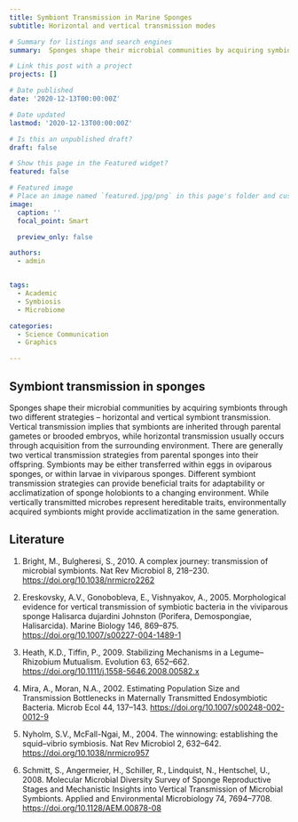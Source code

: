 ```yaml
---
title: Symbiont Transmission in Marine Sponges
subtitle: Horizontal and vertical transmission modes

# Summary for listings and search engines
summary:  Sponges shape their microbial communities by acquiring symbionts through two different strategies – horizontal and vertical symbiont transmission (Graphical Illustration by Jana Efremova using Biorender and Illustrator)

# Link this post with a project
projects: []

# Date published
date: '2020-12-13T00:00:00Z'

# Date updated
lastmod: '2020-12-13T00:00:00Z'

# Is this an unpublished draft?
draft: false

# Show this page in the Featured widget?
featured: false

# Featured image
# Place an image named `featured.jpg/png` in this page's folder and customize its options here.
image:
  caption: ''
  focal_point: Smart

  preview_only: false

authors:
  - admin


tags:
  - Academic
  - Symbiosis
  - Microbiome

categories:
  - Science Communication
  - Graphics

---
```


## Symbiont transmission in sponges

Sponges shape their microbial communities by acquiring symbionts through two different strategies – horizontal and vertical symbiont transmission. Vertical transmission implies that symbionts are inherited through parental gametes or brooded embryos, while horizontal transmission usually occurs through acquisition from the surrounding environment. There are generally two vertical transmission strategies from parental sponges into their offspring. Symbionts may be either transferred within eggs in oviparous sponges, or within larvae in viviparous sponges. 
Different symbiont transmission strategies can provide beneficial traits for adaptability or acclimatization of sponge holobionts to a changing environment. While vertically transmitted microbes represent hereditable traits, environmentally acquired symbionts might provide acclimatization in the same generation.
## Literature
1. Bright, M., Bulgheresi, S., 2010. A complex journey: transmission of microbial symbionts. Nat Rev Microbiol 8, 218–230. https://doi.org/10.1038/nrmicro2262

2. Ereskovsky, A.V., Gonobobleva, E., Vishnyakov, A., 2005. Morphological evidence for vertical transmission of symbiotic bacteria in the viviparous sponge Halisarca dujardini Johnston (Porifera, Demospongiae, Halisarcida). Marine Biology 146, 869–875. https://doi.org/10.1007/s00227-004-1489-1

3. Heath, K.D., Tiffin, P., 2009. Stabilizing Mechanisms in a Legume–Rhizobium Mutualism. Evolution 63, 652–662. https://doi.org/10.1111/j.1558-5646.2008.00582.x

4. Mira, A., Moran, N.A., 2002. Estimating Population Size and Transmission Bottlenecks in Maternally Transmitted Endosymbiotic Bacteria. Microb Ecol 44, 137–143. https://doi.org/10.1007/s00248-002-0012-9

5. Nyholm, S.V., McFall-Ngai, M., 2004. The winnowing: establishing the squid–vibrio symbiosis. Nat Rev Microbiol 2, 632–642. https://doi.org/10.1038/nrmicro957

6. Schmitt, S., Angermeier, H., Schiller, R., Lindquist, N., Hentschel, U., 2008. Molecular Microbial Diversity Survey of Sponge Reproductive Stages and Mechanistic Insights into Vertical Transmission of Microbial Symbionts. Applied and Environmental Microbiology 74, 7694–7708. https://doi.org/10.1128/AEM.00878-08